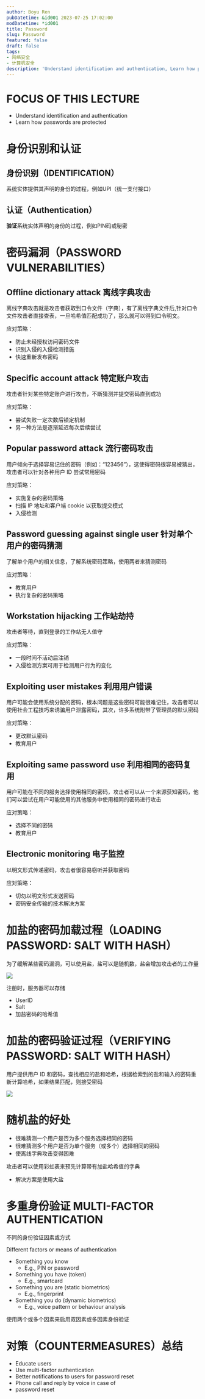 ```yaml
---
author: Boyu Ren
pubDatetime: &id001 2023-07-25 17:02:00
modDatetime: *id001
title: Password
slug: Password
featured: false
draft: false
tags:
- 网络安全
- 计算机安全
description: 'Understand identification and authentication, Learn how passwords are protected'
---
```


# FOCUS OF THIS LECTURE

- Understand identification and authentication
- Learn how passwords are protected


# 身份识别和认证

## 身份识别（IDENTIFICATION）

系统实体提供其声明的身份的过程，例如UPI（统一支付接口）

## 认证（Authentication）

**验证**系统实体声明的身份的过程，例如PIN码或秘密

# 密码漏洞（PASSWORD VULNERABILITIES）

## Offline dictionary attack 离线字典攻击

离线字典攻击就是攻击者获取到口令文件（字典），有了离线字典文件后,针对口令文件攻击者直接查表，一旦哈希值匹配成功了，那么就可以得到口令明文。


应对策略：
- 防止未经授权访问密码文件
- 识别入侵的入侵检测措施
- 快速重新发布密码

## Specific account attack 特定账户攻击

攻击者针对某些特定账户进行攻击，不断猜测并提交密码直到成功

应对策略：
- 尝试失败一定次数后锁定机制
- 另一种方法是逐渐延迟每次后续尝试

## Popular password attack 流行密码攻击
用户倾向于选择容易记住的密码（例如：“123456”），这使得密码很容易被猜出，攻击者可以针对各种用户 ID 尝试常用密码

应对策略：
- 实施复杂的密码策略
- 扫描 IP 地址和客户端 cookie 以获取提交模式
- 入侵检测

## Password guessing against single user 针对单个用户的密码猜测

了解单个用户的相关信息，了解系统密码策略，使用两者来猜测密码

应对策略：
- 教育用户
- 执行复杂的密码策略

## Workstation hijacking 工作站劫持

攻击者等待，直到登录的工作站无人值守

应对策略：
- 一段时间不活动后注销
- 入侵检测方案可用于检测用户行为的变化

## Exploiting user mistakes 利用用户错误
用户可能会使用系统分配的密码，根本问题是这些密码可能很难记住，攻击者可以使用社会工程技巧来诱骗用户泄露密码，其次，许多系统附带了管理员的默认密码

应对策略：
- 更改默认密码
- 教育用户


## Exploiting same password use 利用相同的密码复用

用户可能在不同的服务选择使用相同的密码，攻击者可以从一个来源获知密码，他们可以尝试在用户可能使用的其他服务中使用相同的密码进行攻击

应对策略：
- 选择不同的密码
- 教育用户




## Electronic monitoring 电子监控

以明文形式传递密码，攻击者很容易窃听并获取密码

应对策略：
- 切勿以明文形式发送密码
- 密码安全传输的技术解决方案





# 加盐的密码加载过程（LOADING PASSWORD: SALT WITH HASH）


为了缓解某些密码漏洞，可以使用盐，盐可以是随机数，盐会增加攻击者的工作量

![](https://ywrbyimg.oss-cn-chengdu.aliyuncs.com/img/QQ%E6%88%AA%E5%9B%BE20230725211849.jpg)

注册时，服务器可以存储 
- UserID 
- Salt
- 加盐密码的哈希值

# 加盐的密码验证过程（VERIFYING PASSWORD: SALT WITH HASH）

用户提供用户 ID 和密码，查找相应的盐和哈希，根据检索到的盐和输入的密码重新计算哈希，如果结果匹配，则接受密码

![](https://ywrbyimg.oss-cn-chengdu.aliyuncs.com/img/QQ%E6%88%AA%E5%9B%BE20230725212215.jpg)

# 随机盐的好处

- 很难猜测一个用户是否为多个服务选择相同的密码
- 很难猜测多个用户是否为单个服务（或多个）选择相同的密码
- 使离线字典攻击变得困难


攻击者可以使用彩虹表来预先计算带有加盐哈希值的字典
- 解决方案是使用大盐

# 多重身份验证 MULTI-FACTOR AUTHENTICATION

不同的身份验证因素或方式 

Different factors or means of authentication
- Something you know
  - E.g., PIN or password
- Something you have (token)
  - E.g., smartcard
- Something you are (static biometrics)
  - E.g., fingerprint
- Something you do (dynamic biometrics)
  - E.g., voice pattern or behaviour analysis

使用两个或多个因素来启用双因素或多因素身份验证

# 对策（COUNTERMEASURES）总结

- Educate users
- Use multi-factor authentication
- Better notifications to users for password reset
- Phone call and reply by voice in case of
- password reset

